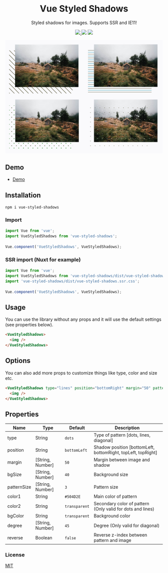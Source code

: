 <h1 align="center">Vue Styled Shadows</h1>
<p align="center">
Styled shadows for images. Supports SSR and IE11!
</p>

<p align="center">
<a href="https://www.npmjs.com/package/vue-styled-shadows"><img src="https://img.shields.io/npm/v/vue-styled-shadows.svg?style=flat-square"/> <img src="https://img.shields.io/npm/dt/vue-styled-shadows.svg?style=flat-square"/></a> <a href="https://vuejs.org/"><img src="https://img.shields.io/badge/vue-2.x-brightgreen.svg?style=flat-square"/></a>
</p>

<p align="center">
<img src="./vue-styled-shadows.jpg" alt=""/>
</p>

## Demo

- [Demo](https://vue-styled-shadows.netlify.app/)
  <!-- - [CodeSandbox](https://codesandbox.io/s/vue-toggles-mkkp4?file=/src/App.vue) -->

## Installation

```
npm i vue-styled-shadows
```

### Import

```javascript
import Vue from 'vue';
import VueStyledShadows from 'vue-styled-shadows';

Vue.component('VueStyledShadows', VueStyledShadows);
```

### SSR import (Nuxt for example)

```javascript
import Vue from 'vue';
import VueStyledShadows from 'vue-styled-shadows/dist/vue-styled-shadows.ssr';
import 'vue-styled-shadows/dist/vue-styled-shadows.ssr.css';

Vue.component('VueStyledShadows', VueStyledShadows);
```

## Usage

You can use the library without any props and it will use the default settings (see properties below).

```html
<VueStyledShadows>
  <img />
</VueStyledShadows>
```

## Options

You can also add more props to customize things like type, color and size etc.

```html
<VueStyledShadows type="lines" position="bottomRight" margin="50" patternSize="3">
  <img />
</VueStyledShadows>
```

## Properties

| Name        | Type             | Default       | Description                                                  |
| ----------- | ---------------- | ------------- | ------------------------------------------------------------ |
| type        | String           | `dots`        | Type of pattern [dots, lines, diagonal]                      |
| position    | String           | `bottomLeft`  | Shadow position [bottomLeft, bottomRight, topLeft, topRight] |
| margin      | [String, Number] | `50`          | Margin between image and shadow                              |
| bgSize      | [String, Number] | `40`          | Background size                                              |
| patternSize | [String, Number] | `3`           | Pattern size                                                 |
| color1      | String           | `#504D2E`     | Main color of pattern                                        |
| color2      | String           | `transparent` | Secondary color of pattern (Only valid for dots and lines)   |
| bgColor     | String           | `transparent` | Background color                                             |
| degree      | [String, Number] | `45`          | Degree (Only valid for diagonal)                             |
| reverse     | Boolean          | `false`       | Reverse z-index between pattern and image                    |

### License

[MIT](http://opensource.org/licenses/MIT)
